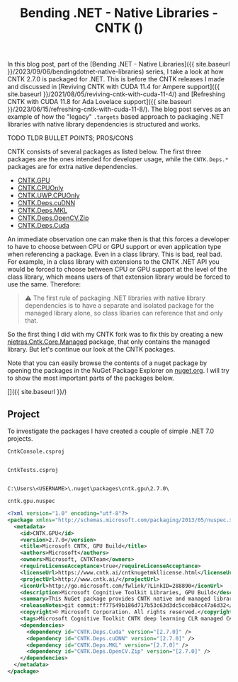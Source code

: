 ﻿---
layout: post
title: Bending .NET - Native Libraries - CNTK ()
---
In this blog post, part of the [Bending .NET - Native Libraries]({{ site.baseurl
}}/2023/09/06/bendingdotnet-native-libraries) series, I take a look at how CNTK
2.7.0 is packaged for .NET. This is before the CNTK releases I made and
discussed in [Reviving CNTK with CUDA 11.4 for Ampere support]({{ site.baseurl
}}/2021/08/05/reviving-cntk-with-cuda-11-4/) and [Refreshing CNTK with CUDA 11.8
for Ada Lovelace support]({{ site.baseurl
}}/2023/06/15/refreshing-cntk-with-cuda-11-8/). The blog post serves as an
example of how the "legacy" `.targets` based approach to packaging .NET
libraries with native library dependencies is structured and works.

TODO TLDR BULLET POINTS; PROS/CONS

CNTK consists of several packages as listed below. The first three packages are
the ones intended for developer usage, while the `CNTK.Deps.*` packages are for
extra native dependencies. 

* [CNTK.GPU](https://www.nuget.org/packages/CNTK.GPU/2.7.0)
* [CNTK.CPUOnly](https://www.nuget.org/packages/CNTK.CPUOnly/2.7.0)
* [CNTK.UWP.CPUOnly](https://www.nuget.org/packages/CNTK.UWP.CPUOnly/2.7.0)
* [CNTK.Deps.cuDNN](https://www.nuget.org/packages/CNTK.Deps.cuDNN/2.7.0)
* [CNTK.Deps.MKL](https://www.nuget.org/packages/CNTK.Deps.MKL/2.7.0)
* [CNTK.Deps.OpenCV.Zip](https://www.nuget.org/packages/CNTK.Deps.OpenCV.Zip/2.7.0)
* [CNTK.Deps.Cuda](https://www.nuget.org/packages/CNTK.Deps.Cuda/2.7.0)

An immediate observation one can make then is that this forces a developer to
have to choose between CPU or GPU support or even application type when
referencing a package. Even in a class library. This is bad, real bad. For
example, in a class library with extensions to the CNTK .NET API you would be
forced to choose between CPU or GPU support at the level of the class library,
which means users of that extension library would be forced to use the same.
Therefore:

> ⚠ The first rule of packaging .NET libraries with native library dependencies
is to have a separate and isolated package for the managed library alone, so
class libaries can reference that and only that.

So the first thing I did with my CNTK fork was to fix this by creating a new
[nietras.Cntk.Core.Managed](https://www.nuget.org/packages/nietras.Cntk.Core.Managed/2.7.1)
package, that only contains the managed library. But let's continue our look at
the CNTK packages.

Note that you can easily browse the contents of a nuget package by opening the
packages in the NuGet Package Explorer on [nuget.org](https://www.nuget.org/). I
will try to show the most important parts of the packages below.

[]({{ site.baseurl }}/)

## Project
To investigate the packages I have created a couple of simple .NET 7.0 projects.

`CntkConsole.csproj`
```xml
```
`CntkTests.csproj`
```xml
```





```
C:\Users\<USERNAME>\.nuget\packages\cntk.gpu\2.7.0\
```

`cntk.gpu.nuspec`
```xml
<?xml version="1.0" encoding="utf-8"?>
<package xmlns="http://schemas.microsoft.com/packaging/2013/05/nuspec.xsd">
  <metadata>
    <id>CNTK.GPU</id>
    <version>2.7.0</version>
    <title>Microsoft CNTK, GPU Build</title>
    <authors>Microsoft</authors>
    <owners>Microsoft, CNTKTeam</owners>
    <requireLicenseAcceptance>true</requireLicenseAcceptance>
    <licenseUrl>https://www.cntk.ai/cntknugetmkllicense.html</licenseUrl>
    <projectUrl>http://www.cntk.ai/</projectUrl>
    <iconUrl>http://go.microsoft.com/fwlink/?LinkID=288890</iconUrl>
    <description>Microsoft Cognitive Toolkit Libraries, GPU Build</description>
    <summary>This NuGet package provides CNTK native and managed library running on CPU-Only devices. It requires Visual Studio 2017. The API documentation is available at https://docs.microsoft.com/cognitive-toolkit/CNTK-Library-Evaluation-on-Windows</summary>
    <releaseNotes>git commit:ff77549b186d717b53c63d3dc5cceb8cc47a6d32</releaseNotes>
    <copyright>© Microsoft Corporation. All rights reserved.</copyright>
    <tags>Microsoft Cognitive Toolkit CNTK deep learning CLR managed C# native C++</tags>
    <dependencies>
      <dependency id="CNTK.Deps.Cuda" version="[2.7.0]" />
      <dependency id="CNTK.Deps.cuDNN" version="[2.7.0]" />
      <dependency id="CNTK.Deps.MKL" version="[2.7.0]" />
      <dependency id="CNTK.Deps.OpenCV.Zip" version="[2.7.0]" />
    </dependencies>
  </metadata>
</package>
```